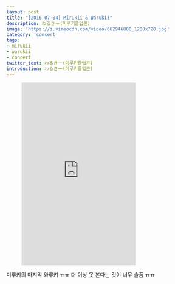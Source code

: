 ```yaml
---
layout: post
title: "[2016-07-04] Mirukii & Warukii"
description: わるきー(미루키졸업콘)
image: 'https://i.vimeocdn.com/video/662946800_1280x720.jpg'
category: 'concert'
tags:
- mirukii
- warukii
- concert
twitter_text: わるきー(미루키졸업콘)
introduction: わるきー(미루키졸업콘)
---
```

<figure class="video_container">
<iframe src="https://player.vimeo.com/video/239851005" height="480" frameborder="0" webkitallowfullscreen mozallowfullscreen allowfullscreen></iframe>
</figure>

미루키의 마지막 와루키 ㅠㅠ
더 이상 못 본다는 것이 너무 슬픔 ㅠㅠ
